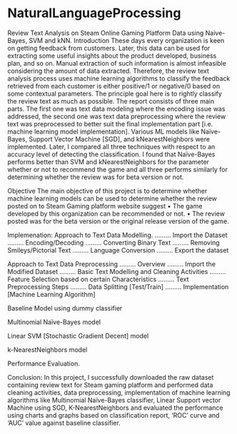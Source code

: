 # NaturalLanguageProcessing
Review Text Analysis on Steam Online Gaming Platform Data using Naive-Bayes, SVM and kNN.
Introduction
These days every organization is keen on getting feedback from customers. Later, this data can be used for extracting some useful insights about the product developed, business plan, and so on. Manual extraction of such information is almost infeasible considering the amount of data extracted. Therefore, the review text analysis process uses machine learning algorithms to classify the feedback retrieved from each customer is either positive/1 or negative/0 based on some contextual parameters. The principle goal here is to rightly classify the review text as much as possible. The report consists of three main parts. The first one was text data modeling where the encoding issue was addressed, the second one was text data preprocessing where the review text was preprocessed to better suit the final implementation part [i.e. machine learning model implementation]. Various ML models like Naïve-Bayes, Support Vector Machine [SGD], and kNearestNeighbors were implemented. Later, I compared all three techniques with respect to an accuracy level of detecting the classification. I found that Naïve-Bayes performs better than SVM and kNearestNeighbors for the parameter whether or not to recommend the game and all three performs similarly for determining whether the review was for beta version or not.

Objective
The main objective of this project is to determine whether machine learning models can be used to determine whether the review posted on to Steam Gaming platform website suggest • The game developed by this organization can be recommended or not. • The review posted was for the beta version or the original release version of the game.

Implemenation:
Approach to Text Data Modelling.
......... Import the Dataset
......... Encoding/Decoding
......... Converting Binary Text
......... Removing Smileys/Pictorial Text
......... Language Conversion
......... Export the dataset

Approach to Text Data Preprocessing
......... Overview
......... Import the Modified Dataset
......... Basic Text Modelling and Cleaning Activities
......... Feature Selection based on certain Characteristics
......... Text Preprocessing Steps
......... Data Splitting [Test/Train]
......... Implementation [Machine Learning Algorithm]

Baseline Model using dummy classifier

Multinomial Naïve-Bayes model

Linear SVM [Stochastic Gradient Decent] model

k-NearestNeighbors model

Performance Evaluation.

Conclusion:
In this project, I successfully downloaded the raw dataset containing review text for Steam gaming platform and performed data cleaning activities, data preprocessing, implementation of machine learning algorithms like Multinomial Naïve-Bayes classifier, Linear Support vector Machine using SGD, K-NearestNeighbors and evaluated the performance using charts and graphs based on classification report, ‘ROC’ curve and ‘AUC’ value against baseline classifier.
